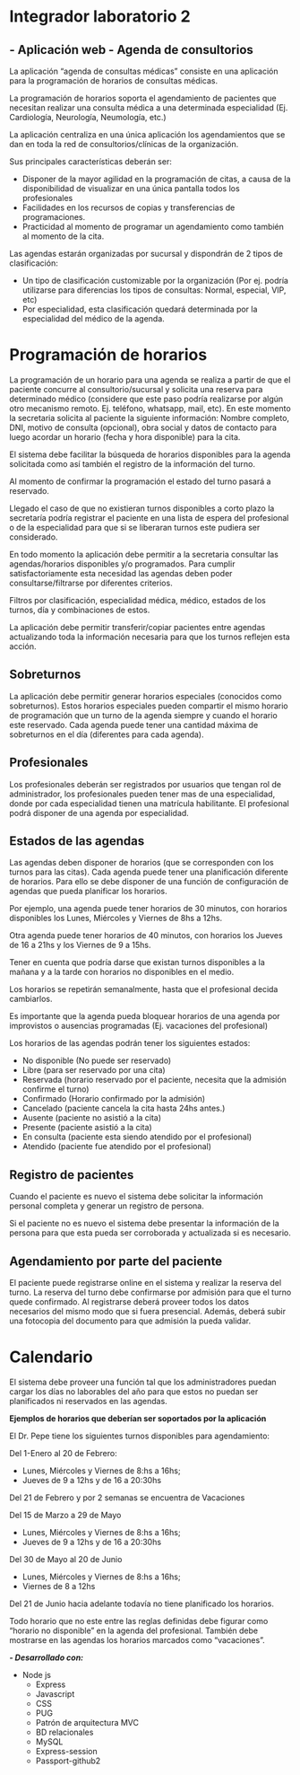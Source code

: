 # Integrador laboratorio 2

## - Aplicación web - Agenda de consultorios

La aplicación “agenda de consultas médicas” consiste en una aplicación para la programación de horarios de consultas médicas.

La programación de horarios soporta el agendamiento de pacientes que necesitan realizar una consulta médica a una determinada especialidad (Ej. Cardiología, Neurología, Neumología, etc.)

La aplicación centraliza en una única aplicación los agendamientos que se dan en toda la red de consultorios/clínicas de la organización.

Sus principales características deberán ser:

-   Disponer de la mayor agilidad en la programación de citas, a causa de la disponibilidad de visualizar en una única pantalla todos los profesionales
-   Facilidades en los recursos de copias y transferencias de programaciones.
-   Practicidad al momento de programar un agendamiento como también al momento de la cita.

Las agendas estarán organizadas por sucursal y dispondrán de 2 tipos de clasificación:

-   Un tipo de clasificación customizable por la organización (Por ej. podría utilizarse para diferencias los tipos de consultas: Normal, especial, VIP, etc)
-   Por especialidad, esta clasificación quedará determinada por la especialidad del médico de la agenda.


# Programación de horarios

La programación de un horario para una agenda se realiza a partir de que el paciente concurre al consultorio/sucursal y solicita una reserva para determinado médico (considere que este paso podría realizarse por algún otro mecanismo remoto. Ej. teléfono, whatsapp, mail, etc). En este momento la secretaria solicita al paciente la siguiente información: Nombre completo, DNI, motivo de consulta (opcional), obra social y datos de contacto para luego acordar un horario (fecha y hora disponible) para la cita.

El sistema debe facilitar la búsqueda de horarios disponibles para la agenda solicitada como así también el registro de la información del turno.

Al momento de confirmar la programación el estado del turno pasará a reservado.

Llegado el caso de que no existieran turnos disponibles a corto plazo la secretaría podría registrar el paciente en una lista de espera del profesional o de la especialidad para que si se liberaran turnos este pudiera ser considerado.

En todo momento la aplicación debe permitir a la secretaria consultar las agendas/horarios disponibles y/o programados. Para cumplir satisfactoriamente esta necesidad las agendas deben poder consultarse/filtrarse por diferentes criterios.

Filtros por clasificación, especialidad médica, médico, estados de los turnos, día y combinaciones de estos.

La aplicación debe permitir transferir/copiar pacientes entre agendas actualizando toda la información necesaria para que los turnos reflejen esta acción.

## Sobreturnos


La aplicación debe permitir generar horarios especiales (conocidos como sobreturnos). Estos horarios especiales pueden compartir el mismo horario de programación que un turno de la agenda siempre y cuando el horario este reservado. Cada agenda puede tener una cantidad máxima de sobreturnos en el día (diferentes para cada agenda).

## Profesionales


Los profesionales deberán ser registrados por usuarios que tengan rol de administrador, los profesionales pueden tener mas de una especialidad, donde por cada especialidad tienen una matrícula habilitante. El profesional podrá disponer de una agenda por especialidad.

## Estados de las agendas

Las agendas deben disponer de horarios (que se corresponden con los turnos para las citas). Cada agenda puede tener una planificación diferente de horarios. Para ello se debe disponer de una función de configuración de agendas que pueda planificar los horarios.

Por ejemplo, una agenda puede tener horarios de 30 minutos, con horarios disponibles los Lunes, Miércoles y Viernes de 8hs a 12hs.

Otra agenda puede tener horarios de 40 minutos, con horarios los Jueves de 16 a 21hs y los Viernes de 9 a 15hs.

Tener en cuenta que podría darse que existan turnos disponibles a la mañana y a la tarde con horarios no disponibles en el medio.

Los horarios se repetirán semanalmente, hasta que el profesional decida cambiarlos.

Es importante que la agenda pueda bloquear horarios de una agenda por improvistos o ausencias programadas (Ej. vacaciones del profesional)

Los horarios de las agendas podrán tener los siguientes estados:

-   No disponible (No puede ser reservado)
-   Libre (para ser reservado por una cita)
-   Reservada (horario reservado por el paciente, necesita que la admisión confirme el turno)
-   Confirmado (Horario confirmado por la admisión)
-   Cancelado (paciente cancela la cita hasta 24hs antes.)
-   Ausente (paciente no asistió a la cita)
-   Presente (paciente asistió a la cita)
-   En consulta (paciente esta siendo atendido por el profesional)
-   Atendido (paciente fue atendido por el profesional)

## Registro de pacientes

Cuando el paciente es nuevo el sistema debe solicitar la información personal completa y generar un registro de persona.

Si el paciente no es nuevo el sistema debe presentar la información de la persona para que esta pueda ser corroborada y actualizada si es necesario.

## Agendamiento por parte del paciente

El paciente puede registrarse online en el sistema y realizar la reserva del turno. La reserva del turno debe confirmarse por admisión para que el turno quede confirmado. Al registrarse deberá proveer todos los datos necesarios del mismo modo que si fuera presencial. Además, deberá subir una fotocopia del documento para que admisión la pueda validar.


# Calendario

El sistema debe proveer una función tal que los administradores puedan cargar los días no laborables del año para que estos no puedan ser planificados ni reservados en las agendas.

**Ejemplos de horarios que deberían ser soportados por la aplicación**

El Dr. Pepe tiene los siguientes turnos disponibles para agendamiento:

Del 1-Enero al 20 de Febrero:

-   Lunes, Miércoles y Viernes de 8:hs a 16hs;
-   Jueves de 9 a 12hs y de 16 a 20:30hs

Del 21 de Febrero y por 2 semanas se encuentra de Vacaciones

Del 15 de Marzo a 29 de Mayo

-   Lunes, Miércoles y Viernes de 8:hs a 16hs;
-   Jueves de 9 a 12hs y de 16 a 20:30hs

Del 30 de Mayo al 20 de Junio

-   Lunes, Miércoles y Viernes de 8:hs a 16hs;
-   Viernes de 8 a 12hs

Del 21 de Junio hacia adelante todavía no tiene planificado los horarios.

Todo horario que no este entre las reglas definidas debe figurar como “horario no disponible” en la agenda del profesional. También debe mostrarse en las agendas los horarios marcados como “vacaciones”.

***- Desarrollado con:***
 - Node js
    - Express
    - Javascript
    - CSS
    - PUG
    - Patrón de arquitectura MVC
    - BD relacionales
    - MySQL
    - Express-session
    - Passport-github2
